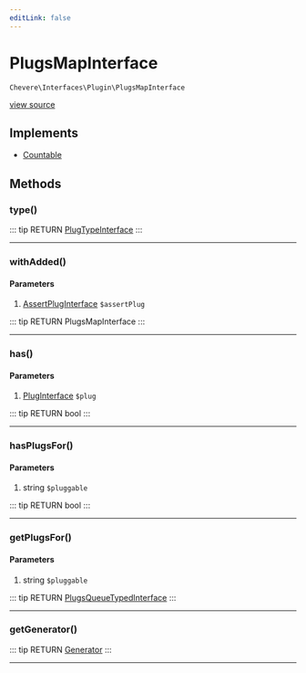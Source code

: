 ```yaml
---
editLink: false
---
```


# PlugsMapInterface

`Chevere\Interfaces\Plugin\PlugsMapInterface`

[view source](https://github.com/chevere/chevere/blob/master/interfaces/Plugin/PlugsMapInterface.php)

## Implements

- [Countable](https://www.php.net/manual/class.countable)

## Methods

### type()

::: tip RETURN
[PlugTypeInterface](./PlugTypeInterface.md)
:::

---

### withAdded()

#### Parameters

1. [AssertPlugInterface](./AssertPlugInterface.md) `$assertPlug`

::: tip RETURN
PlugsMapInterface
:::

---

### has()

#### Parameters

1. [PlugInterface](./PlugInterface.md) `$plug`

::: tip RETURN
bool
:::

---

### hasPlugsFor()

#### Parameters

1. string `$pluggable`

::: tip RETURN
bool
:::

---

### getPlugsFor()

#### Parameters

1. string `$pluggable`

::: tip RETURN
[PlugsQueueTypedInterface](./PlugsQueueTypedInterface.md)
:::

---

### getGenerator()

::: tip RETURN
[Generator](https://www.php.net/manual/class.generator)
:::

---
